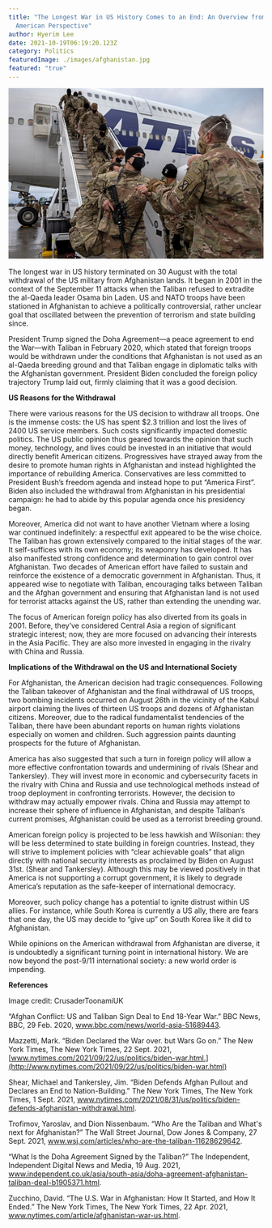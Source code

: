 ```yaml
---
title: "The Longest War in US History Comes to an End: An Overview from the
  American Perspective"
author: Hyerim Lee
date: 2021-10-19T06:19:20.123Z
category: Politics
featuredImage: ./images/afghanistan.jpg
featured: "true"
---
```

![afghanistan](images/afghanistan.jpg)

The longest war in US history terminated on 30 August with the total withdrawal of the US military from Afghanistan lands. It began in 2001 in the context of the September 11 attacks when the Taliban refused to extradite the al-Qaeda leader Osama bin Laden. US and NATO troops have been stationed in Afghanistan to achieve a politically controversial, rather unclear goal that oscillated between the prevention of terrorism and state building since.

President Trump signed the Doha Agreement—a peace agreement to end the War—with Taliban in February 2020, which stated that foreign troops would be withdrawn under the conditions that Afghanistan is not used as an al-Qaeda breeding ground and that Taliban engage in diplomatic talks with the Afghanistan government. President Biden concluded the foreign policy trajectory Trump laid out, firmly claiming that it was a good decision.

**US Reasons for the Withdrawal**

There were various reasons for the US decision to withdraw all troops. One is the immense costs: the US has spent $2.3 trillion and lost the lives of 2400 US service members. Such costs significantly impacted domestic politics. The US public opinion thus geared towards the opinion that such money, technology, and lives could be invested in an initiative that would directly benefit American citizens. Progressives have strayed away from the desire to promote human rights in Afghanistan and instead highlighted the importance of rebuilding America. Conservatives are less committed to President Bush’s freedom agenda and instead hope to put “America First”. Biden also included the withdrawal from Afghanistan in his presidential campaign: he had to abide by this popular agenda once his presidency began.

Moreover, America did not want to have another Vietnam where a losing war continued indefinitely: a respectful exit appeared to be the wise choice. The Taliban has grown extensively compared to the initial stages of the war. It self-suffices with its own economy; its weaponry has developed. It has also manifested strong confidence and determination to gain control over Afghanistan. Two decades of American effort have failed to sustain and reinforce the existence of a democratic government in Afghanistan. Thus, it appeared wise to negotiate with Taliban, encouraging talks between Taliban and the Afghan government and ensuring that Afghanistan land is not used for terrorist attacks against the US, rather than extending the unending war.

The focus of American foreign policy has also diverted from its goals in 2001. Before, they’ve considered Central Asia a region of significant strategic interest; now, they are more focused on advancing their interests in the Asia Pacific. They are also more invested in engaging in the rivalry with China and Russia.

**Implications of the Withdrawal on the US and International Society**

For Afghanistan, the American decision had tragic consequences. Following the Taliban takeover of Afghanistan and the final withdrawal of US troops, two bombing incidents occurred on August 26th in the vicinity of the Kabul airport claiming the lives of thirteen US troops and dozens of Afghanistan citizens. Moreover, due to the radical fundamentalist tendencies of the Taliban, there have been abundant reports on human rights violations especially on women and children. Such aggression paints daunting prospects for the future of Afghanistan.

America has also suggested that such a turn in foreign policy will allow a more effective confrontation towards and undermining of rivals (Shear and Tankersley). They will invest more in economic and cybersecurity facets in the rivalry with China and Russia and use technological methods instead of troop deployment in confronting terrorists. However, the decision to withdraw may actually empower rivals. China and Russia may attempt to increase their sphere of influence in Afghanistan, and despite Taliban’s current promises, Afghanistan could be used as a terrorist breeding ground.

American foreign policy is projected to be less hawkish and Wilsonian: they will be less determined to state building in foreign countries. Instead, they will strive to implement policies with “clear achievable goals” that align directly with national security interests as proclaimed by Biden on August 31st. (Shear and Tankersley). Although this may be viewed positively in that America is not supporting a corrupt government, it is likely to degrade America’s reputation as the safe-keeper of international democracy.

Moreover, such policy change has a potential to ignite distrust within US allies. For instance, while South Korea is currently a US ally, there are fears that one day, the US may decide to “give up” on South Korea like it did to Afghanistan.

While opinions on the American withdrawal from Afghanistan are diverse, it is undoubtedly a significant turning point in international history. We are now beyond the post-9/11 international society: a new world order is impending.

**References**

Image credit: CrusaderToonamiUK 

“Afghan Conflict: US and Taliban Sign Deal to End 18-Year War.” BBC News, BBC, 29 Feb. 2020, www.bbc.com/news/world-asia-51689443.

Mazzetti, Mark. “Biden Declared the War over. but Wars Go on.” The New York Times, The New York Times, 22 Sept. 2021, [www.nytimes.com/2021/09/22/us/politics/biden-war.html.](http://www.nytimes.com/2021/09/22/us/politics/biden-war.html)

Shear, Michael and Tankersley, Jim. “Biden Defends Afghan Pullout and Declares an End to Nation-Building.” The New York Times, The New York Times, 1 Sept. 2021, www.nytimes.com/2021/08/31/us/politics/biden-defends-afghanistan-withdrawal.html.

Trofimov, Yaroslav, and Dion Nissenbaum. “Who Are the Taliban and What's next for Afghanistan?” The Wall Street Journal, Dow Jones & Company, 27 Sept. 2021, www.wsj.com/articles/who-are-the-taliban-11628629642.

“What Is the Doha Agreement Signed by the Taliban?” The Independent, Independent Digital News and Media, 19 Aug. 2021, www.independent.co.uk/asia/south-asia/doha-agreement-afghanistan-taliban-deal-b1905371.html.

Zucchino, David. “The U.S. War in Afghanistan: How It Started, and How It Ended.” The New York Times, The New York Times, 22 Apr. 2021, www.nytimes.com/article/afghanistan-war-us.html.